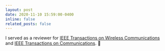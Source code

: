 ```yaml
---
layout: post
date: 2020-11-10 15:59:00-0400
inline: false
related_posts: false
---
```


I served as a reviewer for <a href="https://ieeexplore.ieee.org/xpl/RecentIssue.jsp?punumber=7693">IEEE Transactions on Wireless Communications</a> and <a href="https://ieeexplore.ieee.org/xpl/RecentIssue.jsp?punumber=26">IEEE Transactions on Communications</a>. :pencil:

